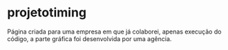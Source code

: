 # projetotiming
Página criada para uma empresa em que já colaborei, apenas execução do código, a parte gráfica foi desenvolvida por uma agência.
